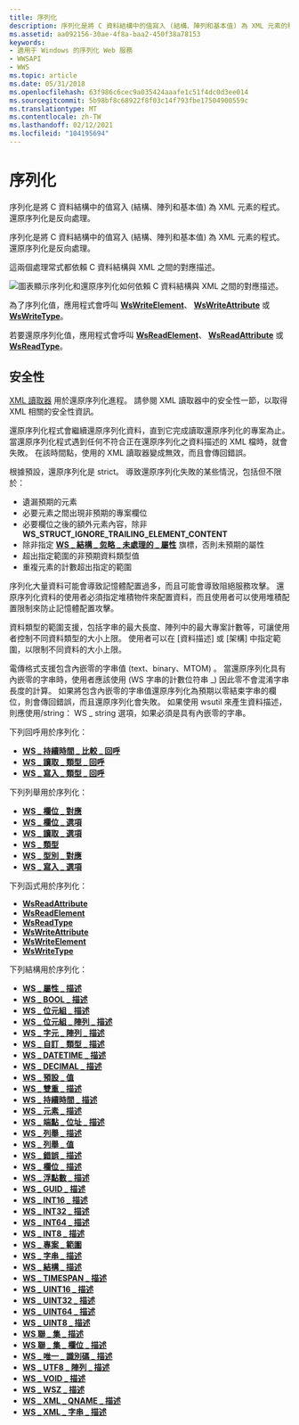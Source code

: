 ```yaml
---
title: 序列化
description: 序列化是將 C 資料結構中的值寫入 (結構、陣列和基本值) 為 XML 元素的程式。 還原序列化是反向處理。
ms.assetid: aa092156-30ae-4f8a-baa2-450f38a78153
keywords:
- 適用于 Windows 的序列化 Web 服務
- WWSAPI
- WWS
ms.topic: article
ms.date: 05/31/2018
ms.openlocfilehash: 63f986c6cec9a035424aaafe1c51f4dc0d3ee014
ms.sourcegitcommit: 5b98bf8c68922f8f03c14f793fbe17504900559c
ms.translationtype: MT
ms.contentlocale: zh-TW
ms.lasthandoff: 02/12/2021
ms.locfileid: "104195694"
---
```

# <a name="serialization"></a>序列化

序列化是將 C 資料結構中的值寫入 (結構、陣列和基本值) 為 XML 元素的程式。 還原序列化是反向處理。


序列化是將 C 資料結構中的值寫入 (結構、陣列和基本值) 為 XML 元素的程式。 還原序列化是反向處理。

這兩個處理常式都依賴 C 資料結構與 XML 之間的對應描述。

![圖表顯示序列化和還原序列化如何依賴 C 資料結構與 XML 之間的對應描述。](images/xmlmapping.png)

為了序列化值，應用程式會呼叫 [**WsWriteElement**](/windows/desktop/api/WebServices/nf-webservices-wswriteelement)、 [**WsWriteAttribute**](/windows/desktop/api/WebServices/nf-webservices-wswriteattribute) 或 [**WsWriteType**](/windows/desktop/api/WebServices/nf-webservices-wswritetype)。

若要還原序列化值，應用程式會呼叫 [**WsReadElement**](/windows/desktop/api/WebServices/nf-webservices-wsreadelement)、 [**WsReadAttribute**](/windows/desktop/api/WebServices/nf-webservices-wsreadattribute) 或 [**WsReadType**](/windows/desktop/api/WebServices/nf-webservices-wsreadtype)。

## <a name="security"></a>安全性

[XML 讀取器](xml-reader.md) 用於還原序列化進程。 請參閱 XML 讀取器中的安全性一節，以取得 XML 相關的安全性資訊。

還原序列化程式會繼續還原序列化資料，直到它完成讀取還原序列化的專案為止。 當還原序列化程式遇到任何不符合正在還原序列化之資料描述的 XML 檔時，就會失敗。 在該時間點，使用的 XML 讀取器變成無效，而且會傳回錯誤。

根據預設，還原序列化是 strict。 導致還原序列化失敗的某些情況，包括但不限於：

-   遺漏預期的元素
-   必要元素之間出現非預期的專案欄位
-   必要欄位之後的額外元素內容，除非 **WS_STRUCT_IGNORE_TRAILING_ELEMENT_CONTENT**
-   除非指定 [**WS \_ 結構 \_ 忽略 \_ 未處理的 \_ 屬性**](https://msdn.microsoft.com/library/Dd323454(v=VS.85).aspx) 旗標，否則未預期的屬性
-   超出指定範圍的非預期資料類型值
-   重複元素的計數超出指定的範圍

序列化大量資料可能會導致記憶體配置過多，而且可能會導致阻絕服務攻擊。 還原序列化資料的使用者必須指定堆積物件來配置資料，而且使用者可以使用堆積配置限制來防止記憶體配置攻擊。

資料類型的範圍支援，包括字串的最大長度、陣列中的最大專案計數等，可讓使用者控制不同資料類型的大小上限。 使用者可以在 [資料描述] 或 [架構] 中指定範圍，以限制不同資料的大小上限。

電傳格式支援包含內嵌零的字串值 (text、binary、MTOM) 。 當還原序列化具有內嵌零的字串時，使用者應該使用 (WS 字串的計數位符串 \_) 因此零不會混淆字串長度的計算。 如果將包含內嵌零的字串值還原序列化為預期以零結束字串的欄位，則會傳回錯誤，而且還原序列化會失敗。 如果使用 wsutil 來產生資料描述，則應使用/string： WS \_ string 選項，如果必須是具有內嵌零的字串。

下列回呼用於序列化：

-   [**WS \_ 持續時間 \_ 比較 \_ 回呼**](/windows/desktop/api/WebServices/nc-webservices-ws_duration_comparison_callback)
-   [**WS \_ 讀取 \_ 類型 \_ 回呼**](/windows/desktop/api/WebServices/nc-webservices-ws_read_type_callback)
-   [**WS \_ 寫入 \_ 類型 \_ 回呼**](/windows/desktop/api/WebServices/nc-webservices-ws_write_type_callback)

下列列舉用於序列化：

-   [**WS \_ 欄位 \_ 對應**](/windows/desktop/api/WebServices/ne-webservices-ws_field_mapping)
-   [**WS \_ 欄位 \_ 選項**](/windows/win32/api/webservices/ne-webservices-ws_xml_reader_encoding_type)
-   [**WS \_ 讀取 \_ 選項**](/windows/desktop/api/WebServices/ne-webservices-ws_read_option)
-   [**WS \_ 類型**](/windows/desktop/api/WebServices/ne-webservices-ws_type)
-   [**WS \_ 型別 \_ 對應**](/windows/desktop/api/WebServices/ne-webservices-ws_type_mapping)
-   [**WS \_ 寫入 \_ 選項**](/windows/desktop/api/WebServices/ne-webservices-ws_write_option)

下列函式用於序列化：

-   [**WsReadAttribute**](/windows/desktop/api/WebServices/nf-webservices-wsreadattribute)
-   [**WsReadElement**](/windows/desktop/api/WebServices/nf-webservices-wsreadelement)
-   [**WsReadType**](/windows/desktop/api/WebServices/nf-webservices-wsreadtype)
-   [**WsWriteAttribute**](/windows/desktop/api/WebServices/nf-webservices-wswriteattribute)
-   [**WsWriteElement**](/windows/desktop/api/WebServices/nf-webservices-wswriteelement)
-   [**WsWriteType**](/windows/desktop/api/WebServices/nf-webservices-wswritetype)

下列結構用於序列化：

-   [**WS \_ 屬性 \_ 描述**](/windows/desktop/api/WebServices/ns-webservices-ws_attribute_description)
-   [**WS \_ BOOL \_ 描述**](/windows/desktop/api/WebServices/ns-webservices-ws_bool_description)
-   [**WS \_ 位元組 \_ 描述**](/windows/desktop/api/WebServices/ns-webservices-ws_bytes_description)
-   [**WS \_ 位元組 \_ 陣列 \_ 描述**](/windows/desktop/api/WebServices/ns-webservices-ws_byte_array_description)
-   [**WS \_ 字元 \_ 陣列 \_ 描述**](/windows/desktop/api/WebServices/ns-webservices-ws_char_array_description)
-   [**WS \_ 自訂 \_ 類型 \_ 描述**](/windows/desktop/api/WebServices/ns-webservices-ws_custom_type_description)
-   [**WS \_ DATETIME \_ 描述**](/windows/desktop/api/WebServices/ns-webservices-ws_datetime_description)
-   [**WS \_ DECIMAL \_ 描述**](/windows/desktop/api/WebServices/ns-webservices-ws_decimal_description)
-   [**WS \_ 預設 \_ 值**](/windows/desktop/api/WebServices/ns-webservices-ws_default_value)
-   [**WS \_ 雙重 \_ 描述**](/windows/desktop/api/WebServices/ns-webservices-ws_double_description)
-   [**WS \_ 持續時間 \_ 描述**](/windows/desktop/api/WebServices/ns-webservices-ws_duration_description)
-   [**WS \_ 元素 \_ 描述**](/windows/desktop/api/WebServices/ns-webservices-ws_element_description)
-   [**WS \_ 端點 \_ 位址 \_ 描述**](/windows/desktop/api/WebServices/ns-webservices-ws_endpoint_address_description)
-   [**WS \_ 列舉 \_ 描述**](/windows/desktop/api/WebServices/ns-webservices-ws_enum_description)
-   [**WS \_ 列舉 \_ 值**](/windows/desktop/api/WebServices/ns-webservices-ws_enum_value)
-   [**WS \_ 錯誤 \_ 描述**](/windows/desktop/api/WebServices/ns-webservices-ws_fault_description)
-   [**WS \_ 欄位 \_ 描述**](/windows/desktop/api/WebServices/ns-webservices-ws_field_description)
-   [**WS \_ 浮點數 \_ 描述**](/windows/desktop/api/WebServices/ns-webservices-ws_float_description)
-   [**WS \_ GUID \_ 描述**](/windows/desktop/api/WebServices/ns-webservices-ws_guid_description)
-   [**WS \_ INT16 \_ 描述**](/windows/desktop/api/WebServices/ns-webservices-ws_int16_description)
-   [**WS \_ INT32 \_ 描述**](/windows/desktop/api/WebServices/ns-webservices-ws_int32_description)
-   [**WS \_ INT64 \_ 描述**](/windows/desktop/api/WebServices/ns-webservices-ws_int64_description)
-   [**WS \_ INT8 \_ 描述**](/windows/desktop/api/WebServices/ns-webservices-ws_int8_description)
-   [**WS \_ 專案 \_ 範圍**](/windows/desktop/api/WebServices/ns-webservices-ws_item_range)
-   [**WS \_ 字串 \_ 描述**](/windows/desktop/api/WebServices/ns-webservices-ws_string_description)
-   [**WS \_ 結構 \_ 描述**](/windows/desktop/api/WebServices/ns-webservices-ws_struct_description)
-   [**WS \_ TIMESPAN \_ 描述**](/windows/desktop/api/WebServices/ns-webservices-ws_timespan_description)
-   [**WS \_ UINT16 \_ 描述**](/windows/desktop/api/WebServices/ns-webservices-ws_uint16_description)
-   [**WS \_ UINT32 \_ 描述**](/windows/desktop/api/WebServices/ns-webservices-ws_uint32_description)
-   [**WS \_ UINT64 \_ 描述**](/windows/desktop/api/WebServices/ns-webservices-ws_uint64_description)
-   [**WS \_ UINT8 \_ 描述**](/windows/desktop/api/WebServices/ns-webservices-ws_uint8_description)
-   [**WS 聯 \_ 集 \_ 描述**](/windows/desktop/api/WebServices/ns-webservices-ws_union_description)
-   [**WS 聯 \_ 集 \_ 欄位 \_ 描述**](/windows/desktop/api/WebServices/ns-webservices-ws_union_field_description)
-   [**WS \_ 唯一 \_ 識別碼 \_ 描述**](/windows/desktop/api/WebServices/ns-webservices-ws_unique_id_description)
-   [**WS \_ UTF8 \_ 陣列 \_ 描述**](/windows/desktop/api/WebServices/ns-webservices-ws_utf8_array_description)
-   [**WS \_ VOID \_ 描述**](/windows/desktop/api/WebServices/ns-webservices-ws_void_description)
-   [**WS \_ WSZ \_ 描述**](/windows/desktop/api/WebServices/ns-webservices-ws_wsz_description)
-   [**WS \_ XML \_ QNAME \_ 描述**](/windows/desktop/api/WebServices/ns-webservices-ws_xml_qname_description)
-   [**WS \_ XML \_ 字串 \_ 描述**](/windows/desktop/api/WebServices/ns-webservices-ws_xml_string_description)

 

 




